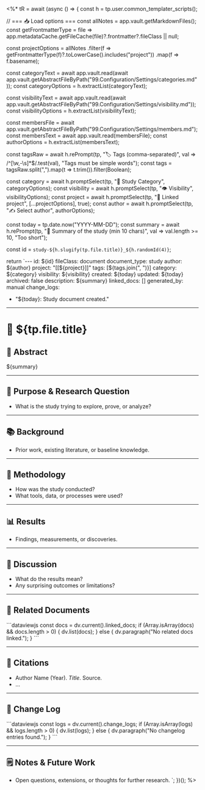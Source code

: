 <%*
tR = await (async () => {
  const h = tp.user.common_templater_scripts();

  // === 📥 Load options ===
  const allNotes = app.vault.getMarkdownFiles();
  const getFrontmatterType = file => app.metadataCache.getFileCache(file)?.frontmatter?.fileClass || null;

  const projectOptions = allNotes
    .filter(f => getFrontmatterType(f)?.toLowerCase().includes("project"))
    .map(f => f.basename);

  const categoryText = await app.vault.read(await app.vault.getAbstractFileByPath("99.Configuration/Settings/categories.md"));
  const categoryOptions = h.extractList(categoryText);

  const visibilityText = await app.vault.read(await app.vault.getAbstractFileByPath("99.Configuration/Settings/visibility.md"));
  const visibilityOptions = h.extractList(visibilityText);

  const membersFile = await app.vault.getAbstractFileByPath("99.Configuration/Settings/members.md");
  const membersText = await app.vault.read(membersFile);
  const authorOptions = h.extractList(membersText);

  const tagsRaw = await h.rePrompt(tp, "🏷️ Tags (comma-separated)", val => /^[\w,\-\s]*$/.test(val), "Tags must be simple words");
  const tags = tagsRaw.split(",").map(t => t.trim()).filter(Boolean);

  const category = await h.promptSelect(tp, "📂 Study Category", categoryOptions);
  const visibility = await h.promptSelect(tp, "👁️ Visibility", visibilityOptions);
  const project = await h.promptSelect(tp, "📁 Linked project", [...projectOptions], true);
  const author = await h.promptSelect(tp, "✍️ Select author", authorOptions);

  const today = tp.date.now("YYYY-MM-DD");
  const summary = await h.rePrompt(tp, "📝 Summary of the study (min 10 chars)", val => val.length >= 10, "Too short");

  const id = `study-${h.slugify(tp.file.title)}_${h.randomId(4)}`;

  return `---
id: ${id}
fileClass: document
document_type: study
author: ${author}
project: "[[${project}]]"
tags: [${tags.join(", ")}]
category: ${category}
visibility: ${visibility}
created: ${today}
updated: ${today}
archived: false
description: ${summary}
linked_docs: []
generated_by: manual
change_logs:
  - "${today}: Study document created."
---

# 🧪 ${tp.file.title}

## 📝 Abstract

${summary}

---

## 🎯 Purpose & Research Question

- What is the study trying to explore, prove, or analyze?

---

## 📚 Background

- Prior work, existing literature, or baseline knowledge.

---

## 🧬 Methodology

- How was the study conducted?
- What tools, data, or processes were used?

---

## 📊 Results

- Findings, measurements, or discoveries.

---

## 🧠 Discussion

- What do the results mean?
- Any surprising outcomes or limitations?

---

## 🔗 Related Documents

\`\`\`dataviewjs
const docs = dv.current().linked_docs;
if (Array.isArray(docs) && docs.length > 0) {
  dv.list(docs);
} else {
  dv.paragraph("No related docs linked.");
}
\`\`\`

---

## 📑 Citations

- Author Name (Year). *Title*. Source.
- ...

---

## 🧾 Change Log

\`\`\`dataviewjs
const logs = dv.current().change_logs;
if (Array.isArray(logs) && logs.length > 0) {
  dv.list(logs);
} else {
  dv.paragraph("No changelog entries found.");
}
\`\`\`

---

## 🗒️ Notes & Future Work

- Open questions, extensions, or thoughts for further research.
`;
})();
%>
